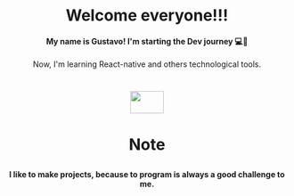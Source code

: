 <h1 align="center">Welcome everyone!!!</h1>

<h4><p align="center">My name is Gustavo! I'm starting the Dev journey 💻🚀</p></h4>
<a><p align="center"> Now, I'm learning React-native and others technological tools.</a>
  <h1 align="center">
    <a><img src="https://upload.wikimedia.org/wikipedia/commons/a/a7/React-icon.svg" width=60 height=40 React</a>
    
</h1>
        
 
<h1 align="center"><p>Note</p></h1>

  <h4><p align="center">
   I like to make projects, because to program is always a good challenge to me.
 </p> </h4>


